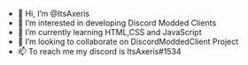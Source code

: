 - 👋 Hi, I’m @ItsAxeris
- 👀 I’m interested in developing Discord Modded Clients
- 🌱 I’m currently learning HTML,CSS and JavaScript
- 💞️ I’m looking to collaborate on DiscordModdedClient Project
- 📫 To reach me my discord is ItsAxeris#1534
